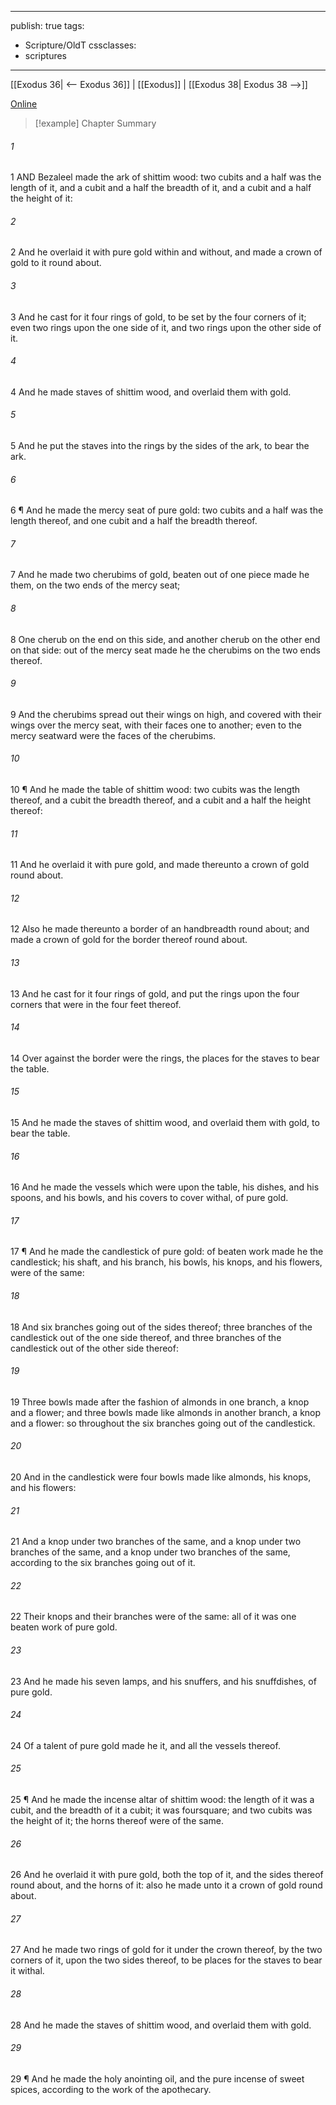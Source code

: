 

---
publish: true
tags:
  - Scripture/OldT
cssclasses:
  - scriptures
---
[[Exodus 36| <-- Exodus 36]] | [[Exodus]] | [[Exodus 38| Exodus 38 -->]]

[Online](https://churchofjesuschrist.org/study/scriptures/ot/ex/37?lang=eng)

>[!example] Chapter Summary
>
###### 1
1 AND Bezaleel made the ark of shittim wood: two cubits and a half was the length of it, and a cubit and a half the breadth of it, and a cubit and a half the height of it:
###### 2
2 And he overlaid it with pure gold within and without, and made a crown of gold to it round about.
###### 3
3 And he cast for it four rings of gold, to be set by the four corners of it; even two rings upon the one side of it, and two rings upon the other side of it.
###### 4
4 And he made staves of shittim wood, and overlaid them with gold.
###### 5
5 And he put the staves into the rings by the sides of the ark, to bear the ark.
###### 6
6 ¶ And he made the mercy seat of pure gold: two cubits and a half was the length thereof, and one cubit and a half the breadth thereof.
###### 7
7 And he made two cherubims of gold, beaten out of one piece made he them, on the two ends of the mercy seat;
###### 8
8 One cherub on the end on this side, and another cherub on the other end on that side: out of the mercy seat made he the cherubims on the two ends thereof.
###### 9
9 And the cherubims spread out their wings on high, and covered with their wings over the mercy seat, with their faces one to another; even to the mercy seatward were the faces of the cherubims.
###### 10
10 ¶ And he made the table of shittim wood: two cubits was the length thereof, and a cubit the breadth thereof, and a cubit and a half the height thereof:
###### 11
11 And he overlaid it with pure gold, and made thereunto a crown of gold round about.
###### 12
12 Also he made thereunto a border of an handbreadth round about; and made a crown of gold for the border thereof round about.
###### 13
13 And he cast for it four rings of gold, and put the rings upon the four corners that were in the four feet thereof.
###### 14
14 Over against the border were the rings, the places for the staves to bear the table.
###### 15
15 And he made the staves of shittim wood, and overlaid them with gold, to bear the table.
###### 16
16 And he made the vessels which were upon the table, his dishes, and his spoons, and his bowls, and his covers to cover withal, of pure gold.
###### 17
17 ¶ And he made the candlestick of pure gold: of beaten work made he the candlestick; his shaft, and his branch, his bowls, his knops, and his flowers, were of the same:
###### 18
18 And six branches going out of the sides thereof; three branches of the candlestick out of the one side thereof, and three branches of the candlestick out of the other side thereof:
###### 19
19 Three bowls made after the fashion of almonds in one branch, a knop and a flower; and three bowls made like almonds in another branch, a knop and a flower: so throughout the six branches going out of the candlestick.
###### 20
20 And in the candlestick were four bowls made like almonds, his knops, and his flowers:
###### 21
21 And a knop under two branches of the same, and a knop under two branches of the same, and a knop under two branches of the same, according to the six branches going out of it.
###### 22
22 Their knops and their branches were of the same: all of it was one beaten work of pure gold.
###### 23
23 And he made his seven lamps, and his snuffers, and his snuffdishes, of pure gold.
###### 24
24 Of a talent of pure gold made he it, and all the vessels thereof.
###### 25
25 ¶ And he made the incense altar of shittim wood: the length of it was a cubit, and the breadth of it a cubit; it was foursquare; and two cubits was the height of it; the horns thereof were of the same.
###### 26
26 And he overlaid it with pure gold, both the top of it, and the sides thereof round about, and the horns of it: also he made unto it a crown of gold round about.
###### 27
27 And he made two rings of gold for it under the crown thereof, by the two corners of it, upon the two sides thereof, to be places for the staves to bear it withal.
###### 28
28 And he made the staves of shittim wood, and overlaid them with gold.
###### 29
29 ¶ And he made the holy anointing oil, and the pure incense of sweet spices, according to the work of the apothecary.



